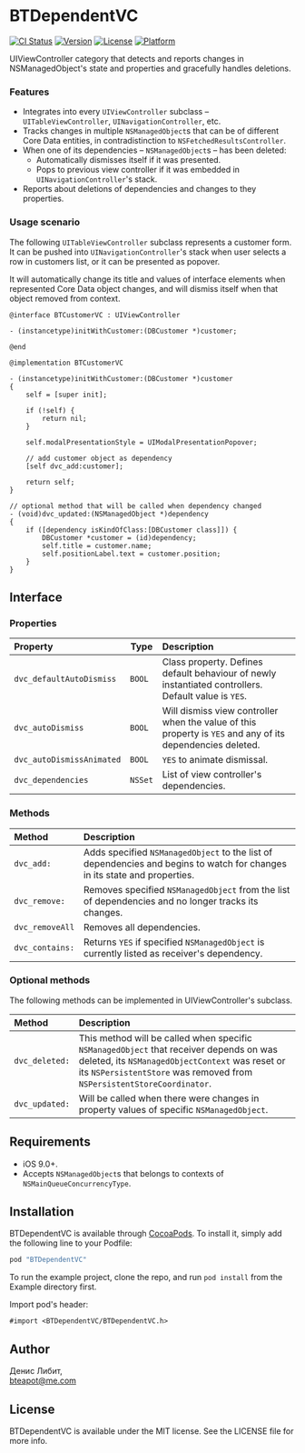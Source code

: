 # BTDependentVC

[![CI Status](http://img.shields.io/travis/bteapot/BTDependentVC.svg?style=flat)](https://travis-ci.org/bteapot/BTDependentVC)
[![Version](https://img.shields.io/cocoapods/v/BTDependentVC.svg?style=flat)](http://cocoapods.org/pods/BTDependentVC)
[![License](https://img.shields.io/cocoapods/l/BTDependentVC.svg?style=flat)](http://cocoapods.org/pods/BTDependentVC)
[![Platform](https://img.shields.io/cocoapods/p/BTDependentVC.svg?style=flat)](http://cocoapods.org/pods/BTDependentVC)

UIViewController category that detects and reports changes in NSManagedObject's state and properties and gracefully handles deletions.

### Features

- Integrates into every `UIViewController` subclass – `UITableViewController`, `UINavigationController`, etc.
- Tracks changes in multiple `NSManagedObject`s that can be of different Core Data entities, in contradistinction to `NSFetchedResultsController`.
- When one of its dependencies – `NSManagedObject`s – has been deleted:
	- Automatically dismisses itself if it was presented.
	- Pops to previous view controller if it was embedded in `UINavigationController`'s stack.
- Reports about deletions of dependencies and changes to they properties. 

### Usage scenario

The following `UITableViewController` subclass represents a customer form. It can be pushed into `UINavigationController`'s stack when user selects a row in customers list, or it can be presented as popover.

It will automatically change its title and values of interface elements when represented Core Data object changes, and will dismiss itself when that object removed from context.

``` objc
@interface BTCustomerVC : UIViewController

- (instancetype)initWithCustomer:(DBCustomer *)customer;

@end
```
``` objc
@implementation BTCustomerVC

- (instancetype)initWithCustomer:(DBCustomer *)customer
{
	self = [super init];
	
	if (!self) {
		return nil;
	}
	
	self.modalPresentationStyle = UIModalPresentationPopover;
	
	// add customer object as dependency
	[self dvc_add:customer];
	
	return self;
}

// optional method that will be called when dependency changed
- (void)dvc_updated:(NSManagedObject *)dependency
{
	if ([dependency isKindOfClass:[DBCustomer class]]) {
		DBCustomer *customer = (id)dependency;
		self.title = customer.name;
		self.positionLabel.text = customer.position;
	}
}
```

## Interface

### Properties

| Property | Type | Description |
|:---------|------|:------------|
| `dvc_defaultAutoDismiss` | `BOOL` | Class property. Defines default behaviour of newly instantiated controllers. Default value is `YES`. |
| `dvc_autoDismiss` | `BOOL` | Will dismiss view controller when the value of this property is `YES` and any of its dependencies deleted. |
| `dvc_autoDismissAnimated` | `BOOL` | `YES` to animate dismissal. |
| `dvc_dependencies` | `NSSet` | List of view controller's dependencies. |

### Methods

| Method | Description |
|:-------|:------------|
| `dvc_add:` | Adds specified `NSManagedObject` to the list of dependencies and begins to watch for changes in its state and properties. |
| `dvc_remove:` | Removes specified `NSManagedObject` from the list of dependencies and no longer tracks its changes. |
| `dvc_removeAll` | Removes all dependencies. |
| `dvc_contains:` | Returns `YES` if specified `NSManagedObject` is currently listed as receiver's dependency. |

### Optional methods

The following methods can be implemented in UIViewController's subclass.

| Method | Description |
|:-------|:------------|
| `dvc_deleted:` | This method will be called when specific `NSManagedObject` that receiver depends on was deleted, its `NSManagedObjectContext` was reset or its `NSPersistentStore` was removed from `NSPersistentStoreCoordinator`. |
| `dvc_updated:` | Will be called when there were changes in property values of specific `NSManagedObject`. |


## Requirements

- iOS 9.0+.
- Accepts `NSManagedObject`s that belongs to contexts of `NSMainQueueConcurrencyType`.

## Installation

BTDependentVC is available through [CocoaPods](http://cocoapods.org). To install
it, simply add the following line to your Podfile:

```ruby
pod "BTDependentVC"
```

To run the example project, clone the repo, and run `pod install` from the Example directory first.

Import pod's header:

``` objc
#import <BTDependentVC/BTDependentVC.h>
```

## Author

Денис Либит,  
bteapot@me.com

## License

BTDependentVC is available under the MIT license. See the LICENSE file for more info.
